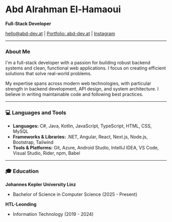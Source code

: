 # Abd Alrahman El-Hamaoui
**Full-Stack Developer**

[hello@abd-dev.at](mailto:hello@abd-dev.at) | [Portfolio: abd-dev.at](https://www.abd-dev.at) | [Instagram](https://www.instagram.com/_aboudy30._/)

---

### About Me

I'm a full-stack developer with a passion for building robust backend systems and clean, functional web applications. I focus on creating efficient solutions that solve real-world problems.

My expertise spans across modern web technologies, with particular strength in backend development, API design, and system architecture. I believe in writing maintainable code and following best practices.

---

### 💻 Languages and Tools

* **Languages:** C#, Java, Kotlin, JavaScript, TypeScript, HTML, CSS, MySQL
* **Frameworks & Libraries:** .NET, Angular, React, Next.js, Node.js, Bootstrap, Tailwind
* **Tools & Platforms:** Git, Azure, Android Studio, IntelliJ IDEA, VS Code, Visual Studio, Rider, npm, Babel

---

### 🎓 Education

**Johannes Kepler University Linz**
* Bachelor of Science in Computer Science (2025 - Present)

**HTL-Leonding**
* Information Technology (2019 - 2024)
